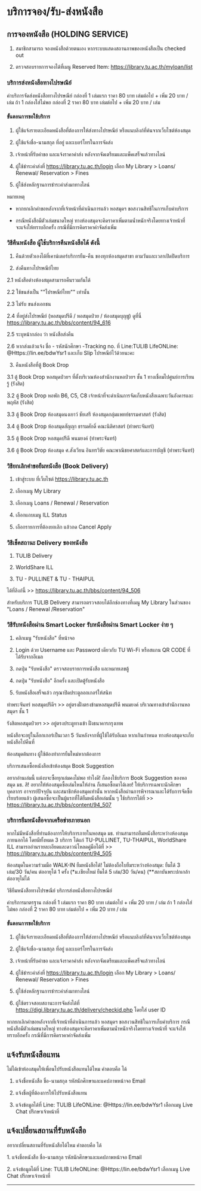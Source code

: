 # บริการจอง/รับ-ส่งหนังสือ

## การจองหนังสือ (HOLDING SERVICE)

1. สมาชิกสามารถ จองหนังสือด้วยตนเอง หากระบบแสดงสถานภาพของหนังสือเป็น checked out

2.  ตรวจสอบรายการจองได้ที่เมนู Reserved Item: https://library.tu.ac.th/myloan/list

### บริการส่งหนังสือทางไปรษณีย์

ค่าบริการจัดส่งหนังสือทางไปรษณีย์ กล่องที่ 1 เล่มแรก ราคา 80 บาท เล่มต่อไป + เพิ่ม 20 บาท / เล่ม ถ้า 1 กล่องใส่ไม่พอ กล่องที่ 2 ราคา 80 บาท เล่มต่อไป + เพิ่ม 20 บาท / เล่ม

#### ขั้นตอนการขอใช้บริการ

1. ผู้ใช้แจ้งรายละเอียดหนังสือที่ต้องการให้ส่งทางไปรษณีย์ หรือแนบลิงก์ที่ค้นจากเว็บไซต์ห้องสมุด

2. ผู้ใช้แจ้งชื่อ-นามสกุล ที่อยู่ และเบอร์โทรในการจัดส่ง

3. เจ้าหน้าที่รับคำขอ และแจ้งราคาค่าส่ง หลังจากจัดเตรียมและแพ็คเสร็จแล้วทางไลน์

4. ผู้ใช้ชำระค่าส่งที่ https://library.tu.ac.th/login เลือก My Library > Loans/ Renewal/ Reservation > Fines

5. ผู้ใช้ส่งหลักฐานการชำระค่าส่งมาทางไลน์

หมายเหตุ

- หากยกเลิกคำขอหลังจากที่เจ้าหน้าที่ดำเนินการแล้ว หอสมุดฯ ขอสงวนสิทธิในการเก็บค่าบริการ

- กรณีหนังสือมีตัวเล่มขนาดใหญ่ ทางห้องสมุดจะคิดราคาเพิ่มตามน้ำหนักจริงโดยทางเจ้าหน้าที่จะแจ้งให้ทราบอีกครั้ง กรณีที่มีการคิดราคาค่าจัดส่งเพิ่ม

### วิธีคืนหนังสือ ผู้ใช้บริการคืนหนังสือได้ ดังนี้

1. คืนด้วยตัวเองได้ที่เคาน์เตอร์บริการยืม-คืน ของทุกห้องสมุดสาขา ตามวันและเวลาเปิดปิดบริการ

2. ส่งคืนทางไปรษณีย์ไทย

2.1 หนังสือต่างห้องสมุดสามารถคืนรวมกันได้

2.2 ใช้ขนส่งเป็น ""ไปรษณีย์ไทย"" เท่านั้น

2.3 ไม่รับ ขนส่งเอกชน

2.4 ที่อยู่ส่งไปรษณีย์ (หอสมุดปรีดี / หอสมุดป๋วย / ห้องสมุดบุญชู) ดูที่นี่ https://library.tu.ac.th/bbs/content/94_616

2.5 ระบุหน้ากล่อง ว่า หนังสือส่งคืน

2.6 หากส่งแล้วแจ้ง ชื่อ - รหัสนักศึกษา -Tracking no. ที่ Line:TULIB LifeONLine: @Https://lin.ee/bdwYsr1 และเก็บ Slip ไปรษณีย์ไว้ด้วยนะคะ

3. คืนหนังสือที่ตู้ Book Drop

3.1 ตู้ Book Drop หอสมุดป๋วยฯ ที่ตั้งบริเวณห้องสำนักงานหอป๋วยฯ ชั้น 1 ทางเชื่อมไปศูนย์การเรียนรู้ (รังสิต)

3.2 ตู้ Book Drop หอพัก B6, C5, C8 เจ้าหน้าที่จะดำเนินการจัดเก็บหนังสือเฉพาะวันอังคารและพฤหัส (รังสิต)

3.3 ตู้ Book Drop ห้องสมุดนงเยาว์ ชัยเสรี ห้องสมุดกลุ่มแพทย์ธรรมศาสตร์ (รังสิต)

3.4 ตู้ Book Drop ห้องสมุดสัญญา ธรรมศักดิ์ คณะนิติศาสตร์ (ท่าพระจันทร์)

3.5 ตู้ Book Drop หอสมุดปรีดี พนมยงค์ (ท่าพระจันทร์)

3.6 ตู้ Book Drop ห้องสมุด ศ.สังเวียน อินทรวิชัย คณะพาณิชยศาสตร์และการบัญชี (ท่าพระจันทร์)

### วิธียกเลิกคำขอยืมหนังสือ (Book Delivery)

1. เข้าสู่ระบบ ที่เว็บไซต์ https://library.tu.ac.th

2. เลือกเมนู My Library

3. เลือกเมนู Loans / Renewal / Reservation

4. เลือกแถบเมนู ILL Status

5. เลือกรายการที่ต้องยกเลิก แล้วกด Cancel Apply

### วิธีเช็คสถานะ Delivery ของหนังสือ

1. TULIB Delivery

2. WorldShare ILL

3. TU - PULLINET & TU - THAIPUL

ได้ที่ลิงก์นี้ >> https://library.tu.ac.th/bbs/content/94_506

สำหรับบริการ TULIB Delivery สามารถตรวจสอบได้อีกช่องทางที่เมนู My Library ในส่วนของ "Loans / Renewal /Reservation"

### วิธีรับหนังสือผ่าน Smart Locker รับหนังสือผ่าน Smart Locker ง่าย ๆ

1. คลิกเมนู "รับหนังสือ" ที่หน้าจอ

2. Login ด้วย Username และ Password เดียวกับ TU Wi-Fi หรือสแกน QR CODE ที่ได้รับจากอีเมล

3. กดปุ่ม "รับหนังสือ" ตรวจสอบรายการหนังสือ และหมายเลขตู้

4. กดปุ่ม "รับหนังสือ" อีกครั้ง และเปิดตู้รับหนังสือ

5. รับหนังสือเสร็จแล้ว กรุณาปิดประตูลอกเกอร์ให้สนิท

ท่าพระจันทร์ หอสมุดปรีดีฯ >> อยู่ตรงฝั่งตรงข้ามหอสมุดปรีดี พนมยงค์ บริเวณทางเข้าสำนักงานหอสมุดฯ ชั้น 1

รังสิตหอสมุดป๋วยฯ >> อยู่ตรงประตูทางเข้า ฝั่งธนาคารกรุงเทพ

หนังสือจะอยู่ในล็อกเกอร์เป็นเวลา 5 วันหลังจากที่ผู้ใช้ได้รับอีเมล หากเกินกำหนด ทางห้องสมุดจะเก็บหนังสือไปคืนที่

ห้องสมุดต้นทาง ผู้ใช้ต้องทำการยืมใหม่หากต้องการ

บริการเสนอซื้อหนังสือเข้าห้องสมุด Book Suggestion

อยากอ่านเล่มนี้ แต่งบจะซื้อทุกเล่มคงไม่พอ ทำไงดี!  ก็ลองใช้บริการ Book Suggestion ของหอสมุด มธ. สิ! อยากให้ห้องสมุดซื้อเล่มไหนให้อ่าน ก็เสนอซื้อมาได้เลย! ให้บริการเฉพาะนักศึกษา บุคลากร อาจารย์ปัจจุบัน และสมาชิกห้องสมุดเท่านั้น หากหนังสือผ่านการพิจารณาและได้รับการจัดซื้อเรียบร้อยแล้ว ผู้เสนอซื้อจะเป็นผู้แรกที่ได้ยืมหนังสือเล่มนั้น ๆ ใช้บริการได้ที่ >> https://library.tu.ac.th/bbs/content/94_507

### บริการยืมหนังสือจากเครือข่ายภายนอก

หากไม่มีหนังสือที่ท่านต้องการให้บริการภายในหอสมุด มธ. ท่านสามารถยืมหนังสือระหว่างห้องสมุดภายนอกได้ โดยมีทั้งหมด 3 บริการ ได้แก่ TU-PULLINET, TU-THAIPUL, WorldShare ILL สามารถอ่านรายละเอียดและดาวน์โหลดคู่มือได้ที่ >> https://library.tu.ac.th/bbs/content/94_505

ห้องสมุดในความร่วมมือ WALK-IN ยืมหนังสือได้! ไม่ต้องถือใบยืมระหว่างห้องสมุด: ยืมได้ 3 เล่ม/30 วัน/คน ต่ออายุได้ 1 ครั้ง (*ม.เชียงใหม่ ยืมได้ 5 เล่ม/30 วัน/คน) (**สถาบันพระปกเกล้า ต่ออายุไม่ได้

วิธียืมหนังสือทางไปรษณีย์ บริการส่งหนังสือทางไปรษณีย์

ค่าบริการมาตรฐาน กล่องที่ 1 เล่มแรก ราคา 80 บาท เล่มต่อไป + เพิ่ม 20 บาท / เล่ม ถ้า 1 กล่องใส่ไม่พอ กล่องที่ 2 ราคา 80 บาท เล่มต่อไป + เพิ่ม 20 บาท / เล่ม

#### ขั้นตอนการขอใช้บริการ

1. ผู้ใช้แจ้งรายละเอียดหนังสือที่ต้องการให้ส่งทางไปรษณีย์ หรือแนบลิงก์ที่ค้นจากเว็บไซต์ห้องสมุด

2. ผู้ใช้แจ้งชื่อ-นามสกุล ที่อยู่ และเบอร์โทรในการจัดส่ง

3. เจ้าหน้าที่รับคำขอ และแจ้งราคาค่าส่ง หลังจากจัดเตรียมและแพ็คเสร็จแล้วทางไลน์

4. ผู้ใช้ชำระค่าส่งที่ https://library.tu.ac.th/login เลือก My Library > Loans/ Renewal/ Reservation > Fines

5. ผู้ใช้ส่งหลักฐานการชำระค่าส่งมาทางไลน์

6. ผู้ใช้ตรวจสอบสถานะการจัดส่งได้ที่ https://digi.library.tu.ac.th/delivery/checkid.php โดยใส่ user ID

หากยกเลิกคำขอหลังจากที่เจ้าหน้าที่ดำเนินการแล้ว หอสมุดฯ ขอสงวนสิทธิในการเก็บค่าบริการ กรณีหนังสือมีตัวเล่มขนาดใหญ่ ทางห้องสมุดจะคิดราคาเพิ่มตามน้ำหนักจริงโดยทางเจ้าหน้าที่ จะแจ้งให้ทราบอีกครั้ง กรณีที่มีการคิดราคาค่าจัดส่งเพิ่ม

## แจ้งรับหนังสือแทน

ไม่ได้เข้าห้องสมุดให้เพื่อนไปรับหนังสือแทนได้ไหม คำตอบคือ ได้

1. แจ้งชื่อหนังสือ ชื่อ-นามสกุล รหัสนักศึกษาและแคปภาพหน้าจอ Email

2. แจ้งชื่อผู้ที่ต้องการให้ไปรับหนังสือแทน

3. แจ้งข้อมูลได้ที่ Line: TULIB LifeONLine: @Https://lin.ee/bdwYsr1 เลือกเมนู Live Chat ปรึกษาเจ้าหน้าที่

## แจ้งเปลี่ยนสถานที่รับหนังสือ

อยากเปลี่ยนสถานที่รับหนังสือได้ไหม คำตอบคือ ได้

1\. แจ้งชื่อหนังสือ ชื่อ-นามสกุล รหัสนักศึกษาและแคปภาพหน้าจอ Email

2\. แจ้งข้อมูลได้ที่ Line: TULIB LifeONLine: @Https://lin.ee/bdwYsr1 เลือกเมนู Live Chat ปรึกษาเจ้าหน้าที่


---